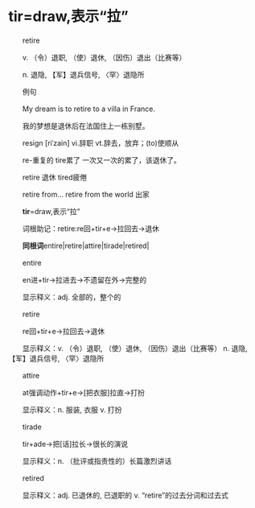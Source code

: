 # tir=draw,表示“拉”

　　retire

　　v. （令）退职, （使）退休, （因伤）退出（比赛等）

　　n. 退隐, 【军】退兵信号, 〈罕〉退隐所

　　例句

　　My dream is to retire to a villa in France.

　　我的梦想是退休后在法国住上一栋别墅。

　　resign \[riˈzain\] vi.辞职 vt.辞去，放弃；(to)使顺从

　　re-重复的 tire累了 一次又一次的累了，该退休了。

　　retire 退休 tired疲倦

　　retire from... retire from the world 出家

　　**tir**=draw,表示“拉”

　　词根助记：retire:re回+tir+e→拉回去→退休

　　**同根词**entire\|retire\|attire\|tirade\|retired\|

　　entire

　　en进+tir→拉进去→不遗留在外→完整的

　　显示释义：adj. 全部的，整个的

　　retire

　　re回+tir+e→拉回去→退休

　　显示释义：v. （令）退职, （使）退休, （因伤）退出（比赛等） n. 退隐, 【军】退兵信号, 〈罕〉退隐所

　　attire

　　at强调动作+tir+e→\[把衣服\]拉直→打扮

　　显示释义：n. 服装, 衣服 v. 打扮

　　tirade

　　tir+ade→把\[话\]拉长→很长的演说

　　显示释义：n. （批评或指责性的）长篇激烈讲话

　　retired

　　显示释义：adj. 已退休的, 已退职的 v. “retire”的过去分词和过去式
